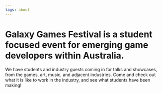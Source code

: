 ```yaml
---
tags: about
---
```


# Galaxy Games Festival is a student focused event for emerging game developers within Australia.

We have students and industry guests coming in for talks and showcases, from the games, art, music, and adjacent industries. Come and check out what it is like to work in the industry, and see what students have been making! 
